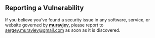 ## Reporting a Vulnerability

If you believe you’ve found a security issue in any software, service, or
website governed by [**muravjev**][muravjev], please report to sergey.muravjev@gmail.com as soon as it is discovered.

[muravjev]: https://github.com/muravjev
